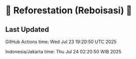 
# 🌳 Reforestation (Reboisasi) 🌲

## Last Updated

GitHub Actions time: Wed Jul 23 19:20:50 UTC 2025

Indonesia/Jakarta time: Thu Jul 24 02:20:50 WIB 2025
